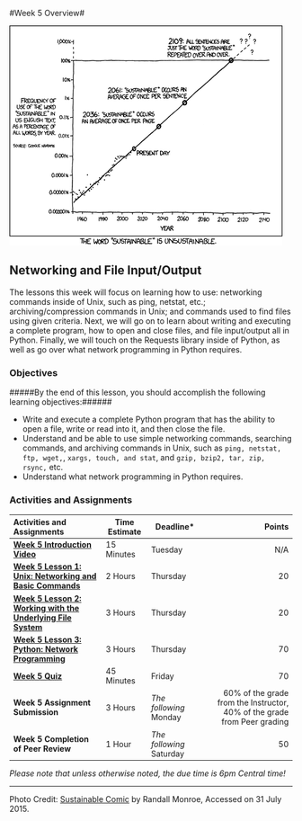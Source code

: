 #Week 5 Overview#

![XKCD sustainability comic](images/xkcd_sustainable.png)
## Networking and File Input/Output ##

The lessons this week will focus on learning how to use: networking commands inside of Unix, such as ping, netstat, etc.; archiving/compression commands in Unix; and commands used to find files using given criteria.  Next, we will go on to learn about writing and executing a complete program, how to open and close files, and file input/output all in Python.  Finally, we will touch on the Requests library inside of Python, as well as go over what network programming in Python requires.  


### Objectives ###

#####By the end of this lesson, you should accomplish the following learning objectives:######

- Write and execute a complete Python program that has the ability to open a file, write or read into it, and then close the file.
- Understand and be able to use simple networking commands, searching commands, and archiving commands in Unix, such as ```ping, netstat, ftp, wget,```, ```xargs, touch, and stat```, and ```gzip, bzip2, tar, zip, rsync,``` etc.
- Understand what network programming in Python requires.


### Activities and Assignments ###

|Activities and Assignments | Time Estimate | Deadline* | Points|
|:------| -----|-------|----------:|
|**[Week 5 Introduction Video][w5v]**|15 Minutes|Tuesday|N/A|
|**[Week 5 Lesson 1: Unix: Networking and Basic Commands](lesson1.md)**| 2 Hours |Thursday| 20|
|**[Week 5 Lesson 2: Working with the Underlying File System](lesson2.md)**| 3 Hours | Thursday | 20 |
|**[Week 5 Lesson 3: Python: Network Programming](lesson3.md)**| 3 Hours | Thursday| 70 |
|**[Week 5 Quiz][w5q]**| 45 Minutes | Friday | 70|
|**Week 5 Assignment Submission**| 3 Hours | *The following*  Monday | 60% of the grade from the Instructor, 40% of the grade from Peer grading | 
|**Week 5 Completion of Peer Review**| 1 Hour | *The following* Saturday | 50 | 


*Please note that unless otherwise noted, the due time is 6pm Central time!*

----------
[w5q]: https://learn.illinois.edu/mod/quiz/view.php?id=1676537
[w5v]: https://mediaspace.illinois.edu/media/Week+Five/1_dp5wpgj8/48757791

Photo Credit: [Sustainable Comic](http://imgs.xkcd.com/comics/sustainable.png) by Randall Monroe, Accessed on 31 July 2015.
